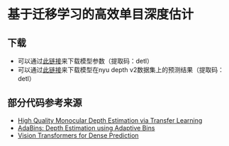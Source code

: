 # 基于迁移学习的高效单目深度估计
## 下载
* 可以通过[此链接](https://pan.baidu.com/s/1JvsD9cOvzKMpGKugKUZy3w)来下载模型参数（提取码：detl）
* 可以通过[此链接](https://pan.baidu.com/s/1-BX5Pt8s4iCIUeYtMPj80w)来下载模型在nyu depth v2数据集上的预测结果（提取码：detl）

## 部分代码参考来源
* [High Quality Monocular Depth Estimation via Transfer Learning](https://github.com/ialhashim/DenseDepth)
* [AdaBins: Depth Estimation using Adaptive Bins](https://github.com/shariqfarooq123/AdaBins)
* [Vision Transformers for Dense Prediction](https://github.com/isl-org/DPT)

